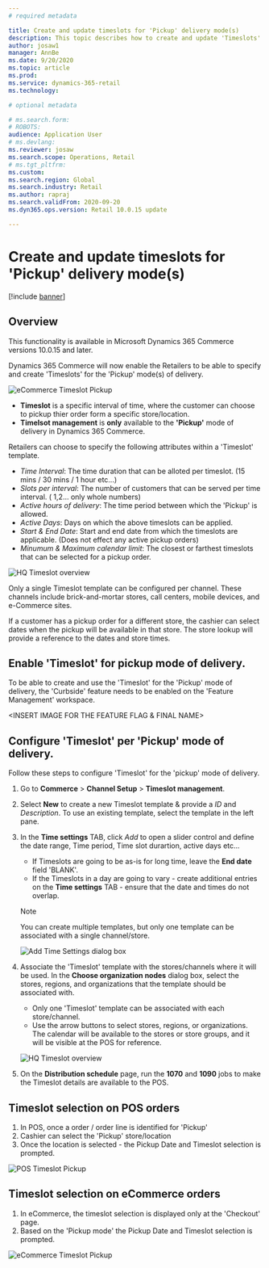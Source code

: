```yaml
---
# required metadata

title: Create and update timeslots for 'Pickup' delivery mode(s)
description: This topic describes how to create and update 'Timeslots' in Commerce Headquarters and enable them for the 'Pickup' delivery mode(s).
author: josaw1
manager: AnnBe
ms.date: 9/20/2020
ms.topic: article
ms.prod: 
ms.service: dynamics-365-retail
ms.technology: 

# optional metadata

# ms.search.form: 
# ROBOTS: 
audience: Application User
# ms.devlang: 
ms.reviewer: josaw
ms.search.scope: Operations, Retail
# ms.tgt_pltfrm: 
ms.custom: 
ms.search.region: Global
ms.search.industry: Retail
ms.author: rapraj
ms.search.validFrom: 2020-09-20
ms.dyn365.ops.version: Retail 10.0.15 update

---
```


# Create and update timeslots for 'Pickup' delivery mode(s)

[!include [banner](../../includes/banner.md)]

## Overview

This functionality is available in Microsoft Dynamics 365 Commerce versions 10.0.15 and later.

Dynamics 365 Commerce will now enable the Retailers to be able to specify and create 'Timeslots' for the 'Pickup' mode(s) of delivery. 

![eCommerce Timeslot Pickup](../dev-itpro/media/Curbside_timeslot_eCommerce.png "eCommerce Timeslot Pickup")

- **Timeslot** is a specific interval of time, where the customer can choose to pickup thier order form a specific store/location. 
- **Timelsot management** is **only** available to the **'Pickup'** mode of delivery in Dynamics 365 Commerce. 

Retailers can choose to specify the following attributes within a 'Timeslot' template. 

- *Time Interval*: The time duration that can be alloted per timeslot. (15 mins / 30 mins / 1 hour etc...) 
- *Slots per interval*: The number of customers that can be served per time interval. ( 1,2... only whole numbers)
- *Active hours of delivery*: The time period between which the 'Pickup' is allowed. 
- *Active Days*: Days on which the above timeslots can be applied. 
- *Start & End Date*: Start and end date from which the timeslots are applicable. (Does not effect any active pickup orders)
- *Minumum & Maximum calendar limit*: The closest or farthest timeslots that can be selected for a pickup order. 

![HQ Timeslot overview](../dev-itpro/media/Curbside_timeslot_Settings_overview.png "HQ Timeslot overview")

Only a single Timeslot template can be configured per channel. These channels include brick-and-mortar stores, call centers, mobile devices, and e-Commerce sites.

If a customer has a pickup order for a different store, the cashier can select dates when the pickup will be available in that store. The store lookup will provide a reference to the dates and store times. 

## Enable 'Timeslot' for pickup mode of delivery.

To be able to create and use the 'Timeslot' for the 'Pickup' mode of delivery, the 'Curbside' feature needs to be enabled on the 'Feature Management' workspace. 

<INSERT IMAGE FOR THE FEATURE FLAG & FINAL NAME>

## Configure 'Timeslot' per 'Pickup' mode of delivery.

Follow these steps to configure 'Timeslot' for the 'pickup' mode of delivery.

1. Go to **Commerce** \> **Channel Setup** \> **Timeslot management**.
2. Select **New** to create a new Timeslot template & provide a *ID* and *Description*. To use an existing template, select the template in the left pane.
3. In the **Time settings** TAB, click *Add* to open a slider control and define the date range, Time period, Time slot durartion, active days etc...

    - If Timeslots are going to be as-is for long time, leave the **End date** field 'BLANK'.
    - If the Timeslots in a day are going to vary - create additional entries on the **Time settings** TAB - ensure that the date and times do not overlap. 

    > [!NOTE]
    > You can create multiple templates, but only one template can be associated with a single channel/store. 

    ![Add Time Settings dialog box](../dev-itpro/media/Curbside_timeslot_Settings_Page.png "Add Time Settings dialog box")

4. Associate the 'Timeslot' template with the stores/channels where it will be used. In the **Choose organization nodes** dialog box, select the stores, regions, and organizations that the template should be associated with.

    - Only one 'Timeslot' template can be associated with each store/channel.
    - Use the arrow buttons to select stores, regions, or organizations. The calendar will be available to the stores or store groups, and it will be visible at the POS for reference.

    ![HQ Timeslot overview](../dev-itpro/media/Curbside_timeslot_Settings_overview.png "HQ Timeslot overview")

5. On the **Distribution schedule** page, run the **1070** and **1090** jobs to make the Timeslot details are available to the POS.

## Timeslot selection on POS orders 
1. In POS, once a order / order line is identified for 'Pickup' 
2. Cashier can select the 'Pickup' store/location
3. Once the location is selected - the Pickup Date and Timeslot selection is prompted. 

![POS Timeslot Pickup](../dev-itpro/media/Curbside_timeslot_POS.png "POS Timeslot Pickup")

## Timeslot selection on eCommerce orders 
1. In eCommerce, the timeslot selection is displayed only at the 'Checkout' page.  
2. Based on the 'Pickup mode' the Pickup Date and Timeslot selection is prompted. 

![eCommerce Timeslot Pickup](../dev-itpro/media/Curbside_timeslot_eCommerce.png "eCommerce Timeslot Pickup")

